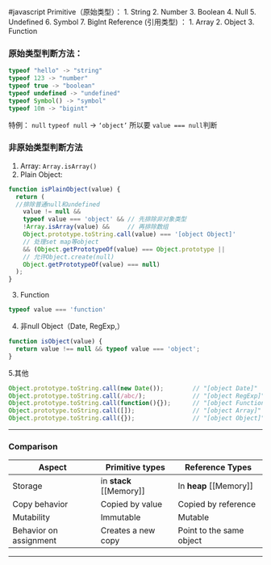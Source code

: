 #javascript
Primitive（原始类型）：
	1. String 
	2. Number
	3. Boolean
	4. Null
	5. Undefined
	6. Symbol
	7. BigInt
Reference (引用类型) ：
	1. Array
	2. Object
	3. Function
### 原始类型判断方法：
``` javascript
typeof "hello" -> "string"
typeof 123 -> "number"
typeof true -> "boolean"
typeof undefined -> "undefined"
typeof Symbol() -> "symbol"
typeof 10n -> "bigint"
```
特例： `null` `typeof null` -> `‘object’` 所以要 `value === null`判断
### 非原始类型判断方法
1. Array: `Array.isArray()`
2. Plain Object:
``` JavaScript
function isPlainObject(value) {
  return (
  //排除普通null和undefined
    value != null &&
    typeof value === 'object' && // 先排除非对象类型
    !Array.isArray(value) &&     // 再排除数组
    Object.prototype.toString.call(value) === '[object Object]'
	// 处理set map等object
	&& (Object.getPrototypeOf(value) === Object.prototype ||
	// 允许Object.create(null)
    Object.getPrototypeOf(value) === null)
  );
}
```
3. Function
``` JavaScript
typeof value === 'function'
```
4. 非null Object（Date, RegExp,）
``` JavaScript
function isObject(value) {
  return value !== null && typeof value === 'object';
}
```
  5.其他
``` JavaScript
Object.prototype.toString.call(new Date());        // "[object Date]"
Object.prototype.toString.call(/abc/);             // "[object RegExp]"
Object.prototype.toString.call(function(){});      // "[object Function]"
Object.prototype.toString.call([]);                // "[object Array]"
Object.prototype.toString.call({});                // "[object Object]"
```

****
### Comparison

| Aspect                 | Primitive types         | Reference Types          |
| ---------------------- | ----------------------- | ------------------------ |
| Storage                | in **stack** [[Memory]] | In **heap** [[Memory]]   |
| Copy behavior          | Copied by value         | Copied by reference      |
| Mutability             | Immutable               | Mutable                  |
| Behavior on assignment | Creates a new copy      | Point to the same object |
*****


